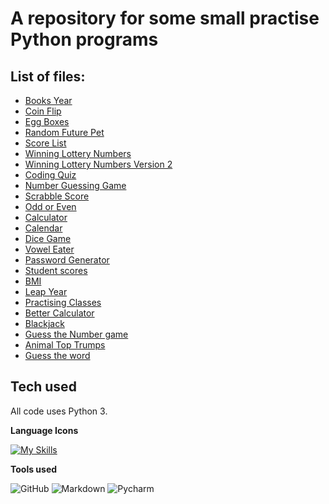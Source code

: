 # A repository for some small practise Python programs

## List of files:
- [Books Year](https://github.com/Rclarkeweb/practising_python/blob/main/Books%20year.py)  
- [Coin Flip](https://github.com/Rclarkeweb/practising_python/blob/main/Coin%20flip.py)  
- [Egg Boxes](https://github.com/Rclarkeweb/practising_python/blob/main/Egg%20boxes.py)  
- [Random Future Pet](https://github.com/Rclarkeweb/practising_python/blob/main/Random%20future%20pet.py)
- [Score List](https://github.com/Rclarkeweb/practising_python/blob/main/Score%20List.py)
- [Winning Lottery Numbers](https://github.com/Rclarkeweb/practising_python/blob/main/Winning%20Lottery%20Numbers.py)
- [Winning Lottery Numbers Version 2](https://github.com/Rclarkeweb/practising_python/blob/main/Winning%20Lottery%20Ticket%20Version%202.py)
- [Coding Quiz](https://github.com/Rclarkeweb/practising_python/blob/main/Coding%20Quiz.py)
- [Number Guessing Game](https://github.com/Rclarkeweb/practising_python/blob/main/Number%20Guessing%20Game.py)
- [Scrabble Score](https://github.com/Rclarkeweb/practising_python/blob/main/Scrabble.py)
- [Odd or Even](https://github.com/Rclarkeweb/practising_python/blob/main/Odd-or-Even.py)
- [Calculator](https://github.com/Rclarkeweb/practising_python/blob/main/Calculator.py)
- [Calendar](https://github.com/Rclarkeweb/practising_python/blob/main/Calendar.py)
- [Dice Game](https://github.com/Rclarkeweb/practising_python/blob/main/Dice-game.py)
- [Vowel Eater](https://github.com/Rclarkeweb/practising_python/blob/main/Vowel-Eater.py)
- [Password Generator](https://github.com/Rclarkeweb/practising_python/blob/main/Password-Generator)
- [Student scores](https://github.com/Rclarkeweb/practising_python/blob/main/Student_scores)
- [BMI](https://github.com/Rclarkeweb/practising_python/blob/main/BMI.py)
- [Leap Year](https://github.com/Rclarkeweb/practising_python/blob/main/Leap_year.py)
- [Practising Classes](https://github.com/Rclarkeweb/practising_python/blob/main/practising_classes.py)
- [Better Calculator](https://github.com/Rclarkeweb/practising_python/blob/main/Better-Calculator.py)
- [Blackjack](https://github.com/Rclarkeweb/practising_python/blob/main/Blackjack.py)
- [Guess the Number game](https://github.com/Rclarkeweb/practising_python/blob/main/Guess-the-Number.py)
- [Animal Top Trumps](https://github.com/Rclarkeweb/practising_python/blob/main/animal-top-trumps.py)
- [Guess the word](https://github.com/Rclarkeweb/practising_python/blob/main/Guess-the-word.py)

## Tech used

All code uses Python 3.

**Language Icons**

[![My Skills](https://skillicons.dev/icons?i=python,&perline=9)](https://skillicons.dev)

**Tools used**

![GitHub](https://camo.githubusercontent.com/cca71357fe98ec5f8cd6ebab9044ad2901f4b64ebda379ac81608ed9f1caa1a0/68747470733a2f2f696d672e736869656c64732e696f2f7374617469632f76313f7374796c653d666f722d7468652d6261646765266d6573736167653d47697448756226636f6c6f723d313831373137266c6f676f3d476974487562266c6f676f436f6c6f723d464646464646266c6162656c3d) ![Markdown](https://img.shields.io/badge/markdown-%23000000.svg?style=for-the-badge&logo=markdown&logoColor=white) ![Pycharm](https://img.shields.io/badge/pycharm-%23000000.svg?style=for-the-badge&logo=pycharm&logoColor=white)
